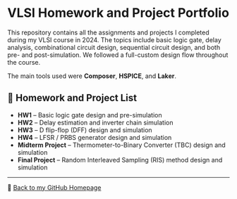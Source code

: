 # VLSI Homework and Project Portfolio

This repository contains all the assignments and projects I completed during my VLSI course in 2024. The topics include basic logic gate, delay analysis, combinational circuit design, sequential circuit design, and both pre- and post-simulation. We followed a full-custom design flow throughout the course.

The main tools used were **Composer**, **HSPICE**, and **Laker**.

## 🔸 Homework and Project List

- **HW1** – Basic logic gate design and pre-simulation
- **HW2** – Delay estimation and inverter chain simulation
- **HW3** – D flip-flop (DFF) design and simulation
- **HW4** – LFSR / PRBS generator design and simulation
- **Midterm Project** – Thermometer-to-Binary Converter (TBC) design and simulation
- **Final Project** – Random Interleaved Sampling (RIS) method design and simulation

---

🔗 [Back to my GitHub Homepage](https://WPinJan.github.io)
